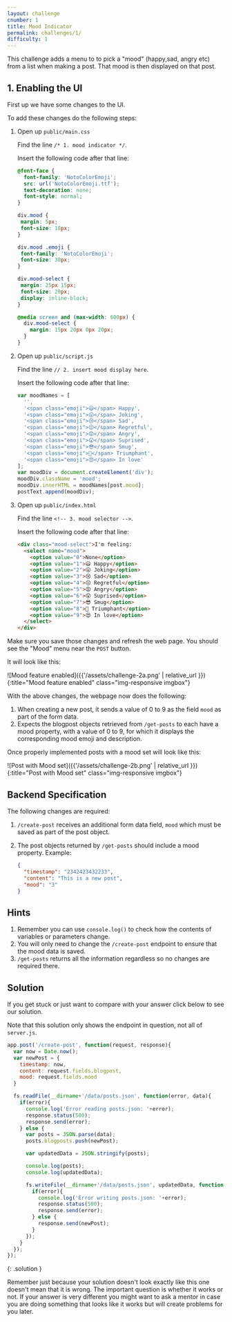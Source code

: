 ```yaml
---
layout: challenge
cnumber: 1
title: Mood Indicator
permalink: challenges/1/
difficulty: 1
---
```


This challenge adds a menu to to pick a "mood" (happy,sad, angry etc) from a list when making a post.  That mood is then displayed on that post.

<!--BREAK-->

## 1. Enabling the UI

First up we have some changes to the UI.

To add these changes do the following steps:

1. Open up `public/main.css`

    Find the line `/* 1. mood indicator */`.

    Insert the following code after that line:

    ```css
    @font-face {
      font-family: 'NotoColorEmoji';
      src: url('NotoColorEmoji.ttf');
      text-decoration: none;
      font-style: normal;
    }

    div.mood {
     margin: 5px;
     font-size: 18px;
    }

    div.mood .emoji {
     font-family: 'NotoColorEmoji';
     font-size: 30px;
    }

    div.mood-select {
     margin: 25px 15px;
     font-size: 20px;
     display: inline-block;
    }

    @media screen and (max-width: 600px) {
      div.mood-select {
        margin: 15px 20px 0px 20px;
      }
    }
    ```

2. Open up `public/script.js`

    Find the line `// 2. insert mood display here`.

    Insert the following code after that line:

    ```javascript
    var moodNames = [
      '',
      '<span class="emoji">😃</span> Happy',
      '<span class="emoji">😛</span> Joking',
      '<span class="emoji">😢</span> Sad',
      '<span class="emoji">😔</span> Regretful',
      '<span class="emoji">😡</span> Angry',
      '<span class="emoji">😲</span> Suprised',
      '<span class="emoji">😎</span> Smug',
      '<span class="emoji">👑</span> Triumphant',
      '<span class="emoji">😍</span> In love'
    ];
    var moodDiv = document.createElement('div');
    moodDiv.className = 'mood';
    moodDiv.innerHTML = moodNames[post.mood];
    postText.append(moodDiv);
    ```


3. Open up `public/index.html`

    Find the line `<!-- 3. mood selector -->`.

    Insert the following code after that line:

    ```html
    <div class="mood-select">I'm feeling:
      <select name="mood">
        <option value="0">None</option>
        <option value="1">😃 Happy</option>
        <option value="2">😛 Joking</option>
        <option value="3">😢 Sad</option>
        <option value="4">😔 Regretful</option>
        <option value="5">😡 Angry</option>
        <option value="6">😲 Suprised</option>
        <option value="7">😎 Smug</option>
        <option value="8">👑 Triumphant</option>
        <option value="9">😍 In love</option>
      </select>
    </div>
    ```

Make sure you save those changes and refresh the web page.  You should see the "Mood" menu near the `POST` button.

It will look like this:

![Mood feature enabled]({{'/assets/challenge-2a.png' | relative_url }}){:title="Mood feature enabled" class="img-responsive imgbox"}

With the above changes, the webpage now does the following:

1. When creating a new post, it sends a value of 0 to 9 as the field `mood` as part of the form data.
2. Expects the blogpost objects retrieved from `/get-posts` to each have a mood property, with a value of 0 to 9, for which it displays the corresponding mood emoji and description.

Once properly implemented posts with a mood set will look like this:

![Post with Mood set]({{'/assets/challenge-2b.png' | relative_url }}){:title="Post with Mood set" class="img-responsive imgbox"}


## Backend Specification

The following changes are required:

1. `/create-post` receives an additional form data field, `mood` which must be saved as part of the post object.
2. The post objects returned by `/get-posts` should include a mood property. Example:

    ```json
    {
      "timestamp": "2342423432233",
      "content": "This is a new post",
      "mood": "3"
    }
    ```

## Hints

1. Remember you can use `console.log()` to check how the contents of variables or parameters change.
2. You will only need to change the `/create-post` endpoint to ensure that the mood data is saved.  
3. `/get-posts` returns all the information regardless so no changes are required there.

## Solution

If you get stuck or just want to compare with your answer click below to see our solution.

Note that this solution only shows the endpoint in question, not all of `server.js`.

```javascript
app.post('/create-post', function(request, response){
  var now = Date.now();
  var newPost = {
    timestamp: now,
    content: request.fields.blogpost,
    mood: request.fields.mood
  }

  fs.readFile(__dirname+'/data/posts.json', function(error, data){
    if(error){
      console.log('Error reading posts.json: '+error);
      response.status(500);
      response.send(error);
    } else {
      var posts = JSON.parse(data);
      posts.blogposts.push(newPost);

      var updatedData = JSON.stringify(posts);

      console.log(posts);
      console.log(updatedData);

      fs.writeFile(__dirname+'/data/posts.json', updatedData, function(error){
        if(error){
          console.log('Error writing posts.json: '+error);
          response.status(500);
          response.send(error);
        } else {
          response.send(newPost);
        }
      });
    }
  });
});
```
{: .solution }

Remember just because your solution doesn't look exactly like this one doesn't mean that it is wrong.  The important question is whether it works or not.  If your answer is very different you might want to ask a mentor in case you are doing something that looks like it works but will create problems for you later.
